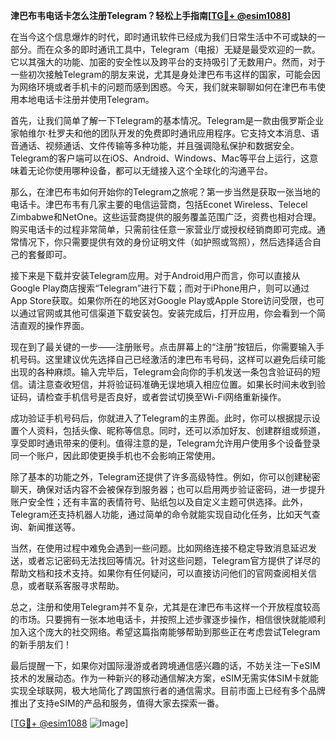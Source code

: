 **津巴布韦电话卡怎么注册Telegram？轻松上手指南[[TG💪+ @esim1088](https://t.me/s/esim1088)]**

在当今这个信息爆炸的时代，即时通讯软件已经成为我们日常生活中不可或缺的一部分。而在众多的即时通讯工具中，Telegram（电报）无疑是最受欢迎的一款。它以其强大的功能、加密的安全性以及跨平台的支持吸引了无数用户。然而，对于一些初次接触Telegram的朋友来说，尤其是身处津巴布韦这样的国家，可能会因为网络环境或者手机卡的问题而感到困惑。今天，我们就来聊聊如何在津巴布韦使用本地电话卡注册并使用Telegram。

首先，让我们简单了解一下Telegram的基本情况。Telegram是一款由俄罗斯企业家帕维尔·杜罗夫和他的团队开发的免费即时通讯应用程序。它支持文本消息、语音通话、视频通话、文件传输等多种功能，并且强调隐私保护和数据安全。Telegram的客户端可以在iOS、Android、Windows、Mac等平台上运行，这意味着无论你使用哪种设备，都可以无缝接入这个全球化的沟通平台。

那么，在津巴布韦如何开始你的Telegram之旅呢？第一步当然是获取一张当地的电话卡。津巴布韦有几家主要的电信运营商，包括Econet Wireless、Telecel Zimbabwe和NetOne。这些运营商提供的服务覆盖范围广泛，资费也相对合理。购买电话卡的过程非常简单，只需前往任意一家营业厅或授权经销商即可完成。通常情况下，你只需要提供有效的身份证明文件（如护照或驾照），然后选择适合自己的套餐即可。

接下来是下载并安装Telegram应用。对于Android用户而言，你可以直接从Google Play商店搜索“Telegram”进行下载；而对于iPhone用户，则可以通过App Store获取。如果你所在的地区对Google Play或Apple Store访问受限，也可以通过官网或其他可信渠道下载安装包。安装完成后，打开应用，你会看到一个简洁直观的操作界面。

现在到了最关键的一步——注册账号。点击屏幕上的“注册”按钮后，你需要输入手机号码。这里建议优先选择自己已经激活的津巴布韦号码，这样可以避免后续可能出现的各种麻烦。输入完毕后，Telegram会向你的手机发送一条包含验证码的短信。请注意查收短信，并将验证码准确无误地填入相应位置。如果长时间未收到验证码，请检查手机信号是否良好，或者尝试切换至Wi-Fi网络重新操作。

成功验证手机号码后，你就进入了Telegram的主界面。此时，你可以根据提示设置个人资料，包括头像、昵称等信息。同时，还可以添加好友、创建群组或频道，享受即时通讯带来的便利。值得注意的是，Telegram允许用户使用多个设备登录同一个账户，因此即使更换手机也不会影响正常使用。

除了基本的功能之外，Telegram还提供了许多高级特性。例如，你可以创建秘密聊天，确保对话内容不会被保存到服务器；也可以启用两步验证密码，进一步提升账户安全性；还有丰富的表情符号、贴纸包以及自定义主题可供选择。此外，Telegram还支持机器人功能，通过简单的命令就能实现自动化任务，比如天气查询、新闻推送等。

当然，在使用过程中难免会遇到一些问题。比如网络连接不稳定导致消息延迟发送，或者忘记密码无法找回等情况。针对这些问题，Telegram官方提供了详尽的帮助文档和技术支持。如果你有任何疑问，可以直接访问他们的官网查阅相关信息，或者联系客服寻求帮助。

总之，注册和使用Telegram并不复杂，尤其是在津巴布韦这样一个开放程度较高的市场。只要拥有一张本地电话卡，并按照上述步骤逐步操作，相信很快就能顺利加入这个庞大的社交网络。希望这篇指南能够帮助到那些正在考虑尝试Telegram的新手朋友们！

最后提醒一下，如果你对国际漫游或者跨境通信感兴趣的话，不妨关注一下eSIM技术的发展动态。作为一种新兴的移动通信解决方案，eSIM无需实体SIM卡就能实现全球联网，极大地简化了跨国旅行者的通信需求。目前市面上已经有多个品牌推出了支持eSIM的产品和服务，值得大家去探索一番。

[[TG💪+ @esim1088](https://t.me/s/esim1088) ![Image](https://i.postimg.cc/4NQfJmqS/Snipaste-2025-05-13-00-14-12.png)]